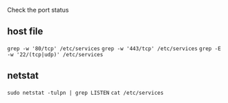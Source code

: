 
Check the port status

## host file
`grep -w '80/tcp' /etc/services`
`grep -w '443/tcp' /etc/services`
`grep -E -w '22/(tcp|udp)' /etc/services`
## netstat
`sudo netstat -tulpn | grep LISTEN`
`cat /etc/services`

